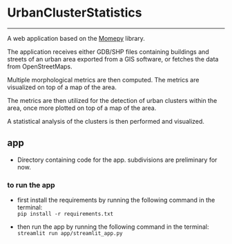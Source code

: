 # UrbanClusterStatistics
-------
A web application based on the [Momepy](https://docs.momepy.org/en/stable/index.html) library.

The application receives either GDB/SHP files containing buildings and streets of an urban area exported from a GIS software, or fetches the data from OpenStreetMaps.

Multiple morphological metrics are then computed. The metrics are visualized on top of a map of the area.

The metrics are then utilized for the detection of urban clusters within the area, once more plotted on top of a map of the area.

A statistical analysis of the clusters is then performed and visualized.

##  app
* Directory containing code for the app. subdivisions are preliminary for now.

### to run the app 
* first install the requirements by running the following command in the terminal:   
```pip install -r requirements.txt```

* then run the app by running the following command in the terminal:  
```streamlit run app/streamlit_app.py```
